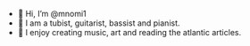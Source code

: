 - 👋 Hi, I’m @mnomi1
- 👀 I am a tubist, guitarist, bassist and pianist.
- 🌱 I enjoy creating music, art and reading the atlantic articles. 

<!---
mnomi1/mnomi1 is a ✨ special ✨ repository because its `README.md` (this file) appears on your GitHub profile.
You can click the Preview link to take a look at your changes.
--->
